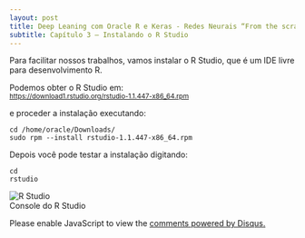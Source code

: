 ```yaml
---
layout: post
title: Deep Leaning com Oracle R e Keras - Redes Neurais “From the scratch” (Parte 4)
subtitle: Capítulo 3 – Instalando o R Studio
---
```


Para facilitar nossos trabalhos, vamos instalar o R Studio, que é um IDE livre para desenvolvimento R. 

Podemos obter o R Studio em:  
<sub><a href="https://download1.rstudio.org/rstudio-1.1.447-x86_64.rpm" target="_blank">https://download1.rstudio.org/rstudio-1.1.447-x86_64.rpm</a></sub>

e proceder a instalação executando:

```
cd /home/oracle/Downloads/ 
sudo rpm --install rstudio-1.1.447-x86_64.rpm
```

Depois você pode testar a instalação digitando:


```
cd  
rstudio
```

![R Studio](http://wilson-camargo-jr.github.io/img/rsutdio.jpg)  
Console do R Studio

<div id="disqus_thread"></div>
<script>
    
    
    var disqus_config = function () {
        // Replace PAGE_URL with your page's canonical URL variable
        this.page.url = 'https://wilson-camargo-jr.github.io/2018-06-19-ANN-ORE-P4';  
        
        // Replace PAGE_IDENTIFIER with your page's unique identifier variable
        this.page.identifier = '2018-06-19-ANN-ORE-P4'; 
    };
    

    
    (function() {  // REQUIRED CONFIGURATION VARIABLE: EDIT THE SHORTNAME BELOW
        var d = document, s = d.createElement('script');
        
        // IMPORTANT: Replace EXAMPLE with your forum shortname!
        s.src = 'https://wilson-camargo-jr.disqus.com/embed.js';
        
        s.setAttribute('data-timestamp', +new Date());
        (d.head || d.body).appendChild(s);
    })();
</script>
<noscript>
    Please enable JavaScript to view the 
    <a href="https://disqus.com/?ref_noscript" rel="nofollow">
        comments powered by Disqus.
    </a>
</noscript>
